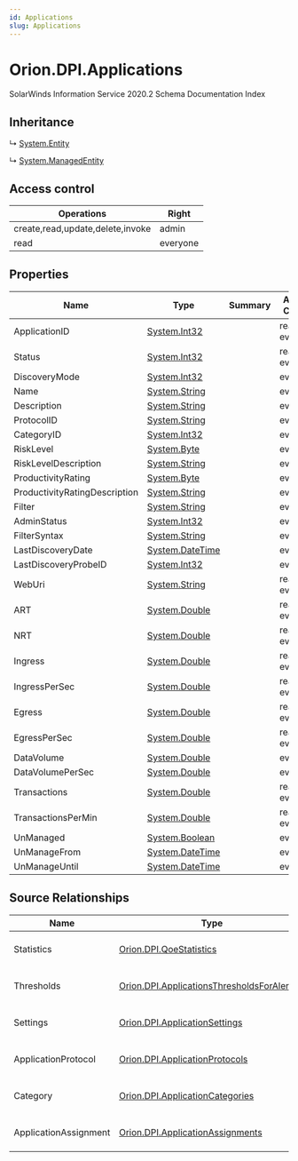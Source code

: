 ```yaml
---
id: Applications
slug: Applications
---
```


# Orion.DPI.Applications

SolarWinds Information Service 2020.2 Schema Documentation Index

## Inheritance

↳ [System.Entity](./../System/Entity)

↳ [System.ManagedEntity](./../System/ManagedEntity)

## Access control

| Operations | Right |
| ------ | ------ |
| create,read,update,delete,invoke | admin |
| read | everyone |

## Properties

| Name | Type | Summary | Access Control |
| ------ | ------ | ------ | ------ |
| ApplicationID | [System.Int32](https://docs.microsoft.com/en-us/dotnet/api/system.int32) |  | read: everyone |
| Status | [System.Int32](https://docs.microsoft.com/en-us/dotnet/api/system.int32) |  | read: everyone |
| DiscoveryMode | [System.Int32](https://docs.microsoft.com/en-us/dotnet/api/system.int32) |  | everyone |
| Name | [System.String](https://docs.microsoft.com/en-us/dotnet/api/system.string) |  | everyone |
| Description | [System.String](https://docs.microsoft.com/en-us/dotnet/api/system.string) |  | everyone |
| ProtocolID | [System.String](https://docs.microsoft.com/en-us/dotnet/api/system.string) |  | everyone |
| CategoryID | [System.Int32](https://docs.microsoft.com/en-us/dotnet/api/system.int32) |  | everyone |
| RiskLevel | [System.Byte](https://docs.microsoft.com/en-us/dotnet/api/system.byte) |  | everyone |
| RiskLevelDescription | [System.String](https://docs.microsoft.com/en-us/dotnet/api/system.string) |  | everyone |
| ProductivityRating | [System.Byte](https://docs.microsoft.com/en-us/dotnet/api/system.byte) |  | everyone |
| ProductivityRatingDescription | [System.String](https://docs.microsoft.com/en-us/dotnet/api/system.string) |  | everyone |
| Filter | [System.String](https://docs.microsoft.com/en-us/dotnet/api/system.string) |  | everyone |
| AdminStatus | [System.Int32](https://docs.microsoft.com/en-us/dotnet/api/system.int32) |  | everyone |
| FilterSyntax | [System.String](https://docs.microsoft.com/en-us/dotnet/api/system.string) |  | everyone |
| LastDiscoveryDate | [System.DateTime](https://docs.microsoft.com/en-us/dotnet/api/system.datetime) |  | everyone |
| LastDiscoveryProbeID | [System.Int32](https://docs.microsoft.com/en-us/dotnet/api/system.int32) |  | everyone |
| WebUri | [System.String](https://docs.microsoft.com/en-us/dotnet/api/system.string) |  | read: everyone |
| ART | [System.Double](https://docs.microsoft.com/en-us/dotnet/api/system.double) |  | read: everyone |
| NRT | [System.Double](https://docs.microsoft.com/en-us/dotnet/api/system.double) |  | read: everyone |
| Ingress | [System.Double](https://docs.microsoft.com/en-us/dotnet/api/system.double) |  | read: everyone |
| IngressPerSec | [System.Double](https://docs.microsoft.com/en-us/dotnet/api/system.double) |  | read: everyone |
| Egress | [System.Double](https://docs.microsoft.com/en-us/dotnet/api/system.double) |  | read: everyone |
| EgressPerSec | [System.Double](https://docs.microsoft.com/en-us/dotnet/api/system.double) |  | read: everyone |
| DataVolume | [System.Double](https://docs.microsoft.com/en-us/dotnet/api/system.double) |  | everyone |
| DataVolumePerSec | [System.Double](https://docs.microsoft.com/en-us/dotnet/api/system.double) |  | everyone |
| Transactions | [System.Double](https://docs.microsoft.com/en-us/dotnet/api/system.double) |  | read: everyone |
| TransactionsPerMin | [System.Double](https://docs.microsoft.com/en-us/dotnet/api/system.double) |  | read: everyone |
| UnManaged | [System.Boolean](https://docs.microsoft.com/en-us/dotnet/api/system.boolean) |  | everyone |
| UnManageFrom | [System.DateTime](https://docs.microsoft.com/en-us/dotnet/api/system.datetime) |  | everyone |
| UnManageUntil | [System.DateTime](https://docs.microsoft.com/en-us/dotnet/api/system.datetime) |  | everyone |

## Source Relationships

| Name | Type | Notes |
| ------ | ------ | ------ |
| Statistics | [Orion.DPI.QoeStatistics](./../Orion.DPI/QoeStatistics) | Defined by relationship Orion.DPI.ApplicationsToQoeStatistics (System.Reference) |
| Thresholds | [Orion.DPI.ApplicationsThresholdsForAlerting](./../Orion.DPI/ApplicationsThresholdsForAlerting) | Defined by relationship Orion.DPI.ApplicationsToThresholds (System.Reference) |
| Settings | [Orion.DPI.ApplicationSettings](./../Orion.DPI/ApplicationSettings) | Defined by relationship Orion.DPI.ApplicationToSettings (System.Reference) |
| ApplicationProtocol | [Orion.DPI.ApplicationProtocols](./../Orion.DPI/ApplicationProtocols) | Defined by relationship Orion.DPI.ApplicationToProtocol (System.Reference) |
| Category | [Orion.DPI.ApplicationCategories](./../Orion.DPI/ApplicationCategories) | Defined by relationship Orion.DPI.ApplicationToCategory (System.Reference) |
| ApplicationAssignment | [Orion.DPI.ApplicationAssignments](./../Orion.DPI/ApplicationAssignments) | Defined by relationship Orion.DPI.ApplicationsToApplicationAssignments (System.Reference) |

